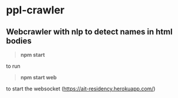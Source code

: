 # ppl-crawler

## Webcrawler with nlp to detect names in html bodies

>**npm start** 

to run
>**npm start web** 

to start the websocket (https://ait-residency.herokuapp.com/)

